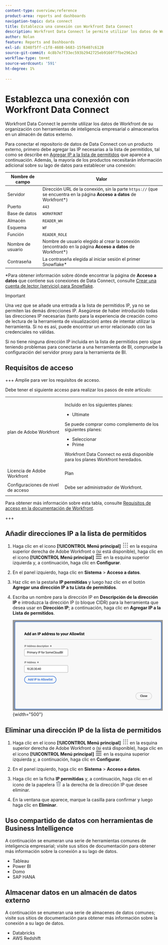 ```yaml
---
content-type: overview;reference
product-area: reports and dashboards
navigation-topic: data connect
title: Establezca una conexión con Workfront Data Connect
description: Workfront Data Connect le permite utilizar los datos de Workfront de su organización con herramientas de inteligencia empresarial o almacenarlos en un almacén de datos externo.
author: Nolan
feature: Reports and Dashboards
exl-id: 8348f5ff-c1f8-4608-b683-15f6407c6128
source-git-commit: 4c8b7e7f33ec593b2942725eb9160f7fbe2962e3
workflow-type: tm+mt
source-wordcount: '591'
ht-degree: 1%

---
```


# Establezca una conexión con Workfront Data Connect

Workfront Data Connect le permite utilizar los datos de Workfront de su organización con herramientas de inteligencia empresarial o almacenarlos en un almacén de datos externo.

Para conectar el repositorio de datos de Data Connect con un producto externo, primero debe agregar las IP necesarias a la lista de permitidos, tal como se describe en [Agregar IP a la lista de permitidos](#add-ips-to-the-allowlist) que aparece a continuación. Además, la mayoría de los productos necesitarán información adicional sobre su lago de datos para establecer una conexión:

| Nombre de campo | Valor |
|---------------|-------------|
| Servidor | Dirección URL de la conexión, sin la parte `https://` (que se encuentra en la página **Acceso a datos** de Workfront*) |
| Puerto | `443` |
| Base de datos | `WORKFRONT` |
| Almacén | `READER_WH` |
| Esquema | `WF` |
| Función | `READER_ROLE` |
| Nombre de usuario | Nombre de usuario elegido al crear la conexión (encontrado en la página **Acceso a datos** de Workfront*) |
| Contraseña | La contraseña elegida al iniciar sesión el primer Snowflake* |

*Para obtener información sobre dónde encontrar la página de **Acceso a datos** que contiene sus conexiones de Data Connect, consulte [Crear una cuenta de lector (servicio) para Snowflake](/help/quicksilver/reports-and-dashboards/data-lake/create-a-reader-account.md).

>[!IMPORTANT]
>
>Una vez que se añade una entrada a la lista de permitidos IP, ya no se permiten las demás direcciones IP. Asegúrese de haber introducido todas las direcciones IP necesarias (tanto para la experiencia de creación como de lectura de la herramienta de visualización) antes de intentar utilizar la herramienta. Si no es así, puede encontrar un error relacionado con las credenciales no válidas.
>
>Si no tiene ninguna dirección IP incluida en la lista de permitidos pero sigue teniendo problemas para conectarse a una herramienta de BI, compruebe la configuración del servidor proxy para la herramienta de BI.

## Requisitos de acceso

+++ Amplíe para ver los requisitos de acceso.

Debe tener el siguiente acceso para realizar los pasos de este artículo:

<table style="table-layout:auto"> 
 <col> 
 <col> 
 <tbody> 
  <tr> 
   <td role="rowheader">plan de Adobe Workfront</td> 
   <td><p>Incluido en los siguientes planes:</p>
    <ul>
        <li>Ultimate</li> 
    </ul>    
   <p>Se puede comprar como complemento de los siguientes planes:</p> 
    <ul>
        <li>Seleccionar</li> 
        <li>Prime</li>
    </ul> 
    <p>Workfront Data Connect no está disponible para los planes Workfront heredados.</p> 
   </td> </td> 
  </tr> 
  <tr> 
   <td role="rowheader">Licencia de Adobe Workfront</td> 
   <td>Plan</td> 
  </tr> 
  <tr> 
   <td role="rowheader">Configuraciones de nivel de acceso</td> 
   <td> <p>Debe ser administrador de Workfront.</p></td> 
  </tr> 
 </tbody> 
</table>

Para obtener más información sobre esta tabla, consulte [Requisitos de acceso en la documentación de Workfront](/help/quicksilver/administration-and-setup/add-users/access-levels-and-object-permissions/access-level-requirements-in-documentation.md).

+++

## Añadir direcciones IP a la lista de permitidos

1. Haga clic en el icono **[!UICONTROL Menú principal]** ![Menú principal](/help/_includes/assets/main-menu-icon.png) en la esquina superior derecha de Adobe Workfront o (si está disponible), haga clic en el icono **[!UICONTROL Menú principal]** ![Menú principal](/help/_includes/assets/main-menu-icon-left-nav.png) en la esquina superior izquierda y, a continuación, haga clic en **Configurar**.

1. En el panel izquierdo, haga clic en **Sistema** > **Acceso a datos**.

1. Haz clic en la pestaña **IP permitidas** y luego haz clic en el botón **Agregar una dirección IP a tu Lista de permitidos**.

1. Escriba un nombre para la dirección IP en **Descripción de la dirección IP** e introduzca la dirección IP (o bloque CIDR) para la herramienta que desea usar en **Dirección IP**; a continuación, haga clic en **Agregar IP a la Lista de permitidos**.

   ![Agregar dirección IP](/help/quicksilver/reports-and-dashboards/data-lake/assets/add-IP-allowlist.png) {width="500"}

## Eliminar una dirección IP de la lista de permitidos

1. Haga clic en el icono **[!UICONTROL Menú principal]** ![Menú principal](/help/_includes/assets/main-menu-icon.png) en la esquina superior derecha de Adobe Workfront o (si está disponible), haga clic en el icono **[!UICONTROL Menú principal]** ![Menú principal](/help/_includes/assets/main-menu-icon-left-nav.png) en la esquina superior izquierda y, a continuación, haga clic en **Configurar**.

1. En el panel izquierdo, haga clic en **Sistema** > **Acceso a datos**.

1. Haga clic en la ficha **IP permitidas** y, a continuación, haga clic en el icono de la papelera ![Eliminar icono](/help/quicksilver/reports-and-dashboards/data-lake/assets/delete.png) a la derecha de la dirección IP que desee eliminar.

1. En la ventana que aparece, marque la casilla para confirmar y luego haga clic en **Eliminar**.

## Uso compartido de datos con herramientas de Business Intelligence

A continuación se enumeran una serie de herramientas comunes de inteligencia empresarial; visite sus sitios de documentación para obtener más información sobre la conexión a su lago de datos.

* Tableau
* Power BI
* Domo
* SAP HANA

## Almacenar datos en un almacén de datos externo

A continuación se enumeran una serie de almacenes de datos comunes; visite sus sitios de documentación para obtener más información sobre la conexión a su lago de datos.

* Databricks
* AWS Redshift
